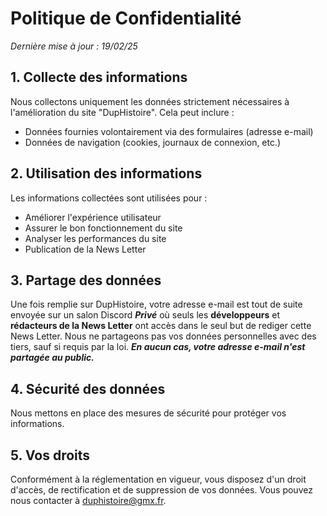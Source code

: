 # Politique de Confidentialité

_Dernière mise à jour : 19/02/25_

## 1. Collecte des informations
Nous collectons uniquement les données strictement nécessaires à l'amélioration du site "DupHistoire". Cela peut inclure :
- Données fournies volontairement via des formulaires (adresse e-mail)
- Données de navigation (cookies, journaux de connexion, etc.)

## 2. Utilisation des informations
Les informations collectées sont utilisées pour :
- Améliorer l'expérience utilisateur
- Assurer le bon fonctionnement du site
- Analyser les performances du site
- Publication de la News Letter

## 3. Partage des données
Une fois remplie sur DupHistoire, votre adresse e-mail est tout de suite envoyée sur un salon Discord ***Privé*** où seuls les **développeurs** et **rédacteurs de la News Letter** ont accès dans le seul but de rediger cette News Letter. Nous ne partageons pas vos données personnelles avec des tiers, sauf si requis par la loi.
***En aucun cas, votre adresse e-mail n'est partagée au public.***

## 4. Sécurité des données
Nous mettons en place des mesures de sécurité pour protéger vos informations.

## 5. Vos droits
Conformément à la réglementation en vigueur, vous disposez d'un droit d'accès, de rectification et de suppression de vos 
données. Vous pouvez nous contacter à duphistoire@gmx.fr.
